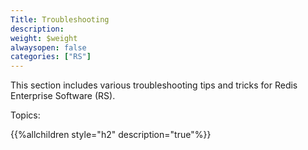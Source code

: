 ```yaml
---
Title: Troubleshooting
description:
weight: $weight
alwaysopen: false
categories: ["RS"]
---
```

This section includes various troubleshooting tips and tricks for Redis
Enterprise Software (RS).

Topics:

{{%allchildren style="h2" description="true"%}}